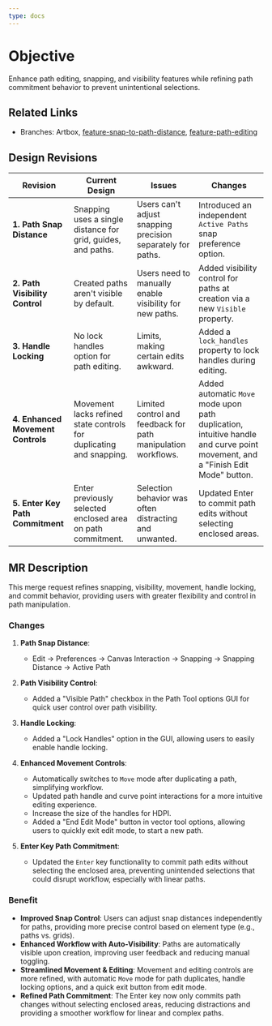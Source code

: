 ```yaml
---
type: docs
---
```


# Objective

Enhance path editing, snapping, and visibility features while refining path commitment behavior to prevent unintentional selections.

## Related Links

- Branches: Artbox, [feature-snap-to-path-distance](https://gitlab.gnome.org/pixelmixer/artbox/-/tree/feature-snap-to-path-distance?ref_type=heads), [feature-path-editing](https://gitlab.gnome.org/pixelmixer/artbox/-/tree/feature-path-editing?ref_type=heads)

## Design Revisions

| **Revision**                   | **Current Design**                                    | **Issues**                                                        | **Changes**                                            |
|--------------------------------|-------------------------------------------------------|-------------------------------------------------------------------|--------------------------------------------------------|
| **1. Path Snap Distance**       | Snapping uses a single distance for grid, guides, and paths. | Users can't adjust snapping precision separately for paths.       | Introduced an independent `Active Paths` snap preference option. |
| **2. Path Visibility Control**   | Created paths aren't visible by default.             | Users need to manually enable visibility for new paths.           | Added visibility control for paths at creation via a new `Visible` property. |
| **3. Handle Locking**            | No lock handles option for path editing.    | Limits, making certain edits awkward.     | Added a `lock_handles` property to lock handles during editing. |
| **4. Enhanced Movement Controls** | Movement lacks refined state controls for duplicating and snapping. | Limited control and feedback for path manipulation workflows. | Added automatic `Move` mode upon path duplication, intuitive handle and curve point movement, and a "Finish Edit Mode" button. |
| **5. Enter Key Path Commitment**  | Enter previously selected enclosed area on path commitment. | Selection behavior was often distracting and unwanted.            | Updated Enter to commit path edits without selecting enclosed areas. |

## MR Description

This merge request refines snapping, visibility, movement, handle locking, and commit behavior, providing users with greater flexibility and control in path manipulation.

### Changes

1. **Path Snap Distance**:
   - Edit -> Preferences -> Canvas Interaction -> Snapping -> Snapping Distance -> Active Path

2. **Path Visibility Control**:
   - Added a "Visible Path" checkbox in the Path Tool options GUI for quick user control over path visibility.

3. **Handle Locking**:
   - Added a "Lock Handles" option in the GUI, allowing users to easily enable handle locking.

4. **Enhanced Movement Controls**:
   - Automatically switches to `Move` mode after duplicating a path, simplifying workflow.
   - Updated path handle and curve point interactions for a more intuitive editing experience.
   - Increase the size of the handles for HDPI.
   - Added a "End Edit Mode" button in vector tool options, allowing users to quickly exit edit mode, to start a new path.

5. **Enter Key Path Commitment**:
   - Updated the `Enter` key functionality to commit path edits without selecting the enclosed area, preventing unintended selections that could disrupt workflow, especially with linear paths.

### Benefit

- **Improved Snap Control**: Users can adjust snap distances independently for paths, providing more precise control based on element type (e.g., paths vs. grids).
- **Enhanced Workflow with Auto-Visibility**: Paths are automatically visible upon creation, improving user feedback and reducing manual toggling.
- **Streamlined Movement & Editing**: Movement and editing controls are more refined, with automatic `Move` mode for path duplicates, handle locking options, and a quick exit button from edit mode.
- **Refined Path Commitment**: The Enter key now only commits path changes without selecting enclosed areas, reducing distractions and providing a smoother workflow for linear and complex paths.
